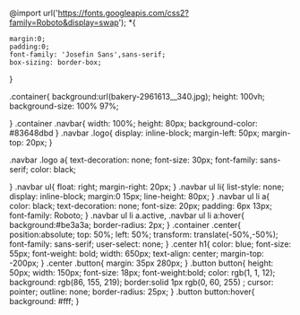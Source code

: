@import url('https://fonts.googleapis.com/css2?family=Roboto&display=swap');
*{


    margin:0;
    padding:0;
    font-family: 'Josefin Sans',sans-serif;
    box-sizing: border-box;
}

.container{
    background:url(bakery-2961613__340.jpg);
    height: 100vh;
    background-size: 100% 97%;

}
.container .navbar{
    width: 100%;
    height: 80px;
    background-color: #83648dbd
}
.navbar .logo{
    display: inline-block;
    margin-left: 50px;
    margin-top: 20px;
}

.navbar .logo a{
    text-decoration: none;
    font-size: 30px;
    font-family: sans-serif;
    color: black;

}
.navbar ul{
    float: right;
    margin-right: 20px;
}
.navbar ul li{
    list-style: none;
    display: inline-block;
    margin:0 15px;
    line-height: 80px;
}
.navbar ul li a{
    color: black;
    text-decoration: none;
    font-size: 20px;
    padding: 6px 13px;
    font-family: Roboto;
}
.navbar ul li a.active,
.navbar ul li a:hover{
    background:#be3a3a;
    border-radius: 2px;
}
.container .center{
    position:absolute;
    top: 50%;
    left: 50%;
    transform: translate(-50%,-50%);
    font-family: sans-serif;
    user-select: none;
}
.center h1{
    color: blue;
    font-size: 55px;
    font-weight: bold;
    width: 650px;
    text-align: center;
    margin-top: -200px;
}
.center .button{
    margin: 35px 280px;
}
.button button{
    height: 50px;
    width: 150px;
    font-size: 18px;
    font-weight:bold;
    color: rgb(1, 1, 12);
    background: rgb(86, 155, 219);
    border:solid 1px rgb(0, 60, 255) ;
    cursor: pointer;
    outline: none;
    border-radius: 25px; 
}
.button button:hover{
    background: #fff;
}

